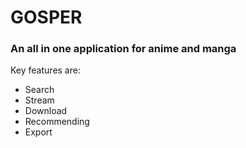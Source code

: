 # GOSPER
<h3>An all in one application for anime and manga</h3>
<p>
  Key features are:<br>
  <ul>
    <li>Search</li>
    <li>Stream</li>
    <li>Download</li>
    <li>Recommending</li>
    <li>Export</li>
   </ul>
</p>
